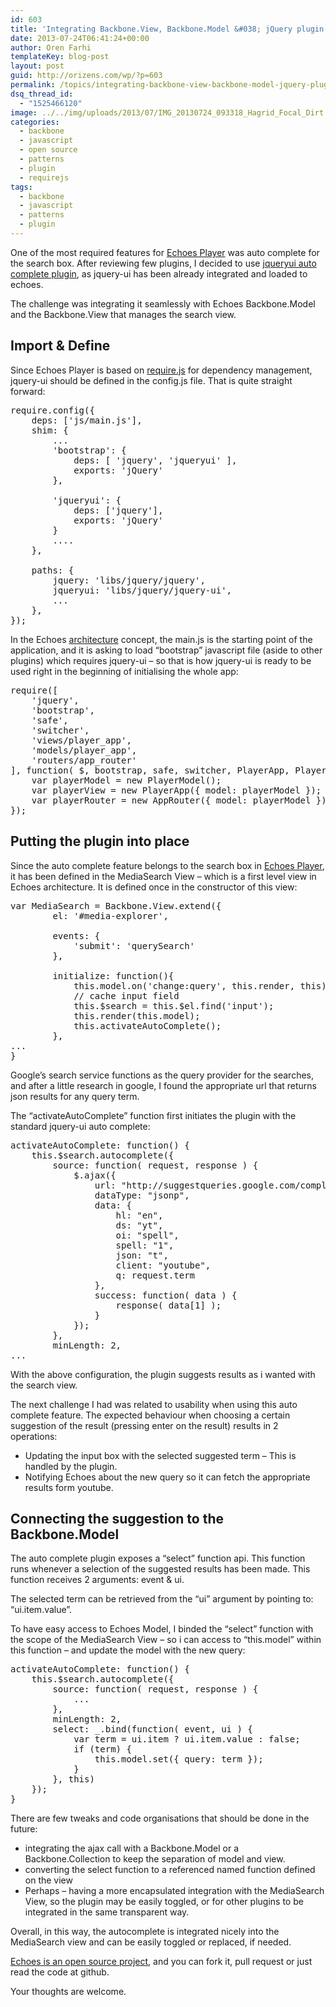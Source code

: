 ```yaml
---
id: 603
title: 'Integrating Backbone.View, Backbone.Model &#038; jQuery plugin'
date: 2013-07-24T06:41:24+00:00
author: Oren Farhi 
templateKey: blog-post
layout: post
guid: http://orizens.com/wp/?p=603
permalink: /topics/integrating-backbone-view-backbone-model-jquery-plugin/
dsq_thread_id:
  - "1525466120"
image: ../../img/uploads/2013/07/IMG_20130724_093318_Hagrid_Focal_Dirt.jpg
categories:
  - backbone
  - javascript
  - open source
  - patterns
  - plugin
  - requirejs
tags:
  - backbone
  - javascript
  - patterns
  - plugin
---
```

One of the most required features for [Echoes Player](http://echotu.be "Echoes Media Player - alternative ui for youtube") was auto complete for the search box. After reviewing few plugins, I decided to use [jqueryui auto complete plugin](http://jqueryui.com/autocomplete/ "jquery ui auto complete plugin"), as jquery-ui has been already integrated and loaded to echoes.
  
The challenge was integrating it seamlessly with Echoes Backbone.Model and the Backbone.View that manages the search view.
  
<!--more-->

<!--Ads1-->

## Import & Define

Since Echoes Player is based on <a title="Require.js Dependency Management" href="requirejs.org" target="_blank">require.js</a> for dependency management, jquery-ui should be defined in the config.js file. That is quite straight forward:

<pre class="brush:js">require.config({
	deps: ['js/main.js'],
	shim: {
		...
		'bootstrap': {
			deps: [ 'jquery', 'jqueryui' ],
			exports: 'jQuery'
		},

		'jqueryui': {
			deps: ['jquery'],
			exports: 'jQuery'
		}
		....
	},

	paths: {
		jquery: 'libs/jquery/jquery',
		jqueryui: 'libs/jquery/jquery-ui',
		...
	},
});</pre>

In the Echoes <a title="Backbone.js for large scale applications – UI Architecture" href="http://orizens.com/wp/topics/backbone-js-for-large-scale-applications-ui-architecture/" target="_blank">architecture</a> concept, the main.js is the starting point of the application, and it is asking to load &#8220;bootstrap&#8221; javascript file (aside to other plugins) which requires jquery-ui &#8211; so that is how jquery-ui is ready to be used right in the beginning of initialising the whole app:

<pre class="brush:js">require([
	'jquery',
	'bootstrap',
	'safe',
	'switcher',
	'views/player_app',
	'models/player_app',
	'routers/app_router'
], function( $, bootstrap, safe, switcher, PlayerApp, PlayerModel, AppRouter ) {
	var playerModel = new PlayerModel();
	var playerView = new PlayerApp({ model: playerModel });
	var playerRouter = new AppRouter({ model: playerModel });
});</pre>

<!--RndAds-->

## Putting the plugin into place

Since the auto complete feature belongs to the search box in [Echoes Player](http://echotu.be "Echoes Media Player - alternative ui for youtube"), it has been defined in the MediaSearch View &#8211; which is a first level view in Echoes architecture. It is defined once in the constructor of this view:

<pre class="brush:js">var MediaSearch = Backbone.View.extend({
		el: '#media-explorer',

		events: {
			'submit': 'querySearch'
		},

		initialize: function(){
			this.model.on('change:query', this.render, this);
			// cache input field
			this.$search = this.$el.find('input');
			this.render(this.model);
			this.activateAutoComplete();
		},
...
}</pre>

Google&#8217;s search service functions as the query provider for the searches, and after a little research in google, I found the appropriate url that returns json results for any query term.
  
The &#8220;activateAutoComplete&#8221; function first initiates the plugin with the standard jquery-ui auto complete:

<pre class="brush:js">activateAutoComplete: function() {
	this.$search.autocomplete({
		source: function( request, response ) {
			$.ajax({
				url: "http://suggestqueries.google.com/complete/search",
				dataType: "jsonp",
				data: {
					hl: "en",
					ds: "yt",
					oi: "spell",
					spell: "1",
					json: "t",
					client: "youtube",
					q: request.term
				},
				success: function( data ) {
					response( data[1] );
				}
			});
		},
		minLength: 2,
...</pre>

With the above configuration, the plugin suggests results as i wanted with the search view.
  
The next challenge I had was related to usability when using this auto complete feature. The expected behaviour when choosing a certain suggestion of the result (pressing enter on the result) results in 2 operations:

  * Updating the input box with the selected suggested term &#8211; This is handled by the plugin.
  * Notifying Echoes about the new query so it can fetch the appropriate results form youtube.

<!--RndAds-->

## Connecting the suggestion to the Backbone.Model

The auto complete plugin exposes a &#8220;select&#8221; function api. This function runs whenever a selection of the suggested results has been made. This function receives 2 arguments: event & ui.
  
The selected term can be retrieved from the &#8220;ui&#8221; argument by pointing to: &#8220;ui.item.value&#8221;.
  
To have easy access to Echoes Model, I binded the &#8220;select&#8221; function with the scope of the MediaSearch View &#8211; so i can access to &#8220;this.model&#8221; within this function &#8211; and update the model with the new query:

<pre class="brush:js">activateAutoComplete: function() {
	this.$search.autocomplete({
		source: function( request, response ) {
			...
		},
		minLength: 2,
		select: _.bind(function( event, ui ) {
			var term = ui.item ? ui.item.value : false;
			if (term) {
				this.model.set({ query: term });
			}
		}, this)
	});
}</pre>

There are few tweaks and code organisations that should be done in the future:

  * integrating the ajax call with a Backbone.Model or a Backbone.Collection to keep the separation of model and view.
  * converting the select function to a referenced named function defined on the view
  * Perhaps &#8211; having a more encapsulated integration with the MediaSearch View, so the plugin may be easily toggled, or for other plugins to be integrated in the same transparent way.

Overall, in this way, the autocomplete is integrated nicely into the MediaSearch view and can be easily toggled or replaced, if needed.
  
<a title="Echoes Media Player - open sourced on github" href="https://github.com/orizens/echoes" target="_blank">Echoes is an open source project</a>, and you can fork it, pull request or just read the code at github.
  
Your thoughts are welcome.